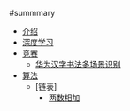 #summmary


* [介绍](README.md)
* [深度学习](part1/README.md)
* [竞赛](part2/README.md)
    * [华为汉字书法多场景识别](part2/game.md)
* [算法](part3/README.md)
    * [链表]
        * [两数相加](part3/alg1.md)